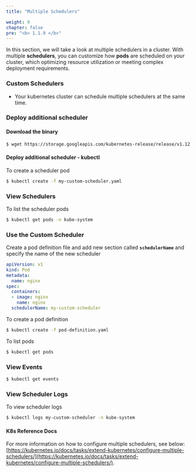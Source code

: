 ```yaml
---
title: "Multiple Schedulers"

weight: 9
chapter: false
pre: "<b> 1.1.9 </b>"
---
```


In this section, we will take a look at multiple schedulers in a cluster. With multiple **schedulers**, you can customize how **pods** are scheduled on your cluster, which optimizing resource utilization or meeting complex deployment requirements.

### Custom Schedulers
- Your kubernetes cluster can schedule multiple schedulers at the same time. 
  
### Deploy additional scheduler
#### Download the binary

```bash
$ wget https://storage.googleapis.com/kubernetes-release/release/v1.12.0/bin/linux/amd64/kube-scheduler
```
  
#### Deploy additional scheduler - kubectl
  
To create a scheduler pod

```bash
$ kubectl create -f my-custom-scheduler.yaml
```
  
### View Schedulers
To list the scheduler pods

```bash
$ kubectl get pods -n kube-system
```

### Use the Custom Scheduler
Create a pod definition file and add new section called **`schedulerName`** and specify the name of the new scheduler
  ```yaml
  apiVersion: v1
  kind: Pod
  metadata:
    name: nginx
  spec:
    containers:
    - image: nginx
      name: nginx
    schedulerName: my-custom-scheduler
  ```
  
To create a pod definition
  ```bash
  $ kubectl create -f pod-definition.yaml
  ```

To list pods
  ```bash
  $ kubectl get pods
  ```

### View Events

  ```bash
  $ kubectl get events
  ```
  
### View Scheduler Logs

To view scheduler logs

  ```bash
  $ kubectl logs my-custom-scheduler -n kube-system
  ```
  
#### K8s Reference Docs
For more information on how to configure multiple schedulers, see below:
[https://kubernetes.io/docs/tasks/extend-kubernetes/configure-multiple-schedulers/](https://kubernetes.io/docs/tasks/extend-kubernetes/configure-multiple-schedulers/).